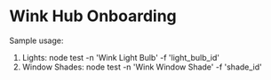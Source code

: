 # Wink Hub Onboarding

Sample usage:

1. Lights: node test -n 'Wink Light Bulb' -f 'light_bulb_id'
2. Window Shades: node test -n 'Wink Window Shade' -f 'shade_id'